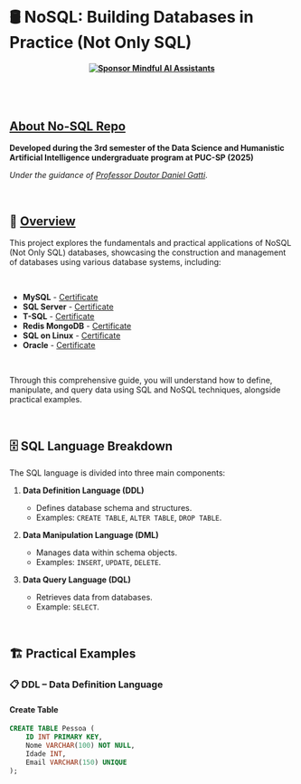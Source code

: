 
<br>

# 🛢️ NoSQL: Building Databases in Practice (Not Only SQL)
#### <p align="center"> [![Sponsor Mindful AI Assistants](https://img.shields.io/badge/Sponsor-Mindful%20AI%20%20Assistants-brightgreen?logo=GitHub)](https://github.com/sponsors/Mindful-AI-Assistants)


<br><br>


## [About No-SQL Repo]()

**Developed during the 3rd semester of the Data Science and Humanistic Artificial Intelligence undergraduate program at PUC-SP (2025)**  

*Under the guidance of [Professor Doutor Daniel Gatti](https://www.linkedin.com/in/dgatti/)*.


<br>

## 📖 [Overview]()

This project explores the fundamentals and practical applications of NoSQL (Not Only SQL) databases, showcasing the construction and management of databases using various database systems, including:

<br>


- **MySQL**  - [Certificate](https://github.com/user-attachments/assets/6d8f431f-15b6-43af-8820-f5421cf39254)
- **SQL Server** - [Certificate](https://github.com/user-attachments/assets/6f13c382-1e71-4b98-acb7-9ffd86de72bc)
- **T-SQL** - [Certificate](https://github.com/user-attachments/assets/2fc15bca-919a-4a87-ada1-3b8ab37e7aec)
- **Redis MongoDB** - [Certificate](https://github.com/user-attachments/assets/ec6426ca-75b6-4d9b-990e-72bfde1555b8)
- **SQL on Linux** - [Certificate](https://github.com/user-attachments/assets/738e8838-16ed-41eb-a4ea-3aff161b41f9)
- **Oracle** - [Certificate]()


<br>

Through this comprehensive guide, you will understand how to define, manipulate, and query data using SQL and NoSQL techniques, alongside practical examples.

<br>


## 🗄️ SQL Language Breakdown

The SQL language is divided into three main components:

1. **Data Definition Language (DDL)**
   - Defines database schema and structures.
   - Examples: `CREATE TABLE`, `ALTER TABLE`, `DROP TABLE`.
  
2. **Data Manipulation Language (DML)**
   - Manages data within schema objects.
   - Examples: `INSERT`, `UPDATE`, `DELETE`.

3. **Data Query Language (DQL)**
   - Retrieves data from databases.
   - Example: `SELECT`.

<br>

## 🏗️ Practical Examples

### 📋 DDL – Data Definition Language

#### Create Table
```sql
CREATE TABLE Pessoa (
    ID INT PRIMARY KEY,
    Nome VARCHAR(100) NOT NULL,
    Idade INT,
    Email VARCHAR(150) UNIQUE
);
```







